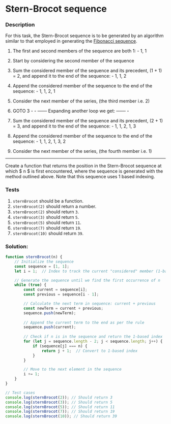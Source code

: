 # Stern-Brocot sequence

### Description

For this task, the Stern-Brocot sequence is to be generated by an algorithm similar to that employed in generating the [Fibonacci sequence](https://rosettacode.org/wiki/Fibonacci_sequence).

1. The first and second members of the sequence are both 1:
        - 1, 1
2. Start by considering the second member of the sequence
3. Sum the considered member of the sequence and its precedent, (1 + 1) = 2, and append it to the end of the sequence:
        - 1, 1, 2
4. Append the considered member of the sequence to the end of the sequence:
        - 1, 1, 2, 1
5. Consider the next member of the series, (the third member i.e. 2)
6. GOTO 3
        - 
        - ─── Expanding another loop we get: ───
        - 

7. Sum the considered member of the sequence and its precedent, (2 + 1) = 3, and append it to the end of the sequence:
        - 1, 1, 2, 1, 3
8. Append the considered member of the sequence to the end of the sequence:
        - 1, 1, 2, 1, 3, 2
9. Consider the next member of the series, (the fourth member i.e. 1)

---

Create a function that returns the position in the Stern-Brocot sequence at which $ n $ is first encountered, where the sequence is generated with the method outlined above. Note that this sequence uses 1 based indexing.

### Tests

1. `sternBrocot` should be a function.
2. `sternBrocot(2)` should return a number.
3. `sternBrocot(2)` should return `3`.
4. `sternBrocot(3)` should return `5`.
5. `sternBrocot(5)` should return `11`.
6. `sternBrocot(7)` should return `19`.
7. `sternBrocot(10)` should return `39`.

### Solution: 

```javascript
function sternBrocot(n) {
    // Initialize the sequence
    const sequence = [1, 1];
    let i = 1;  // Index to track the current "considered" member (1-based index)

    // Generate the sequence until we find the first occurrence of n
    while (true) {
        const current = sequence[i];
        const previous = sequence[i - 1];

        // Calculate the next term in sequence: current + previous
        const newTerm = current + previous;
        sequence.push(newTerm);
        
        // Append the current term to the end as per the rule
        sequence.push(current);
        
        // Check if n is in the sequence and return the 1-based index
        for (let j = sequence.length - 2; j < sequence.length; j++) {
            if (sequence[j] === n) {
                return j + 1;  // Convert to 1-based index
            }
        }

        // Move to the next element in the sequence
        i += 1;
    }
}

// Test cases
console.log(sternBrocot(2)); // Should return 3
console.log(sternBrocot(3)); // Should return 5
console.log(sternBrocot(5)); // Should return 11
console.log(sternBrocot(7)); // Should return 19
console.log(sternBrocot(10)); // Should return 39
```